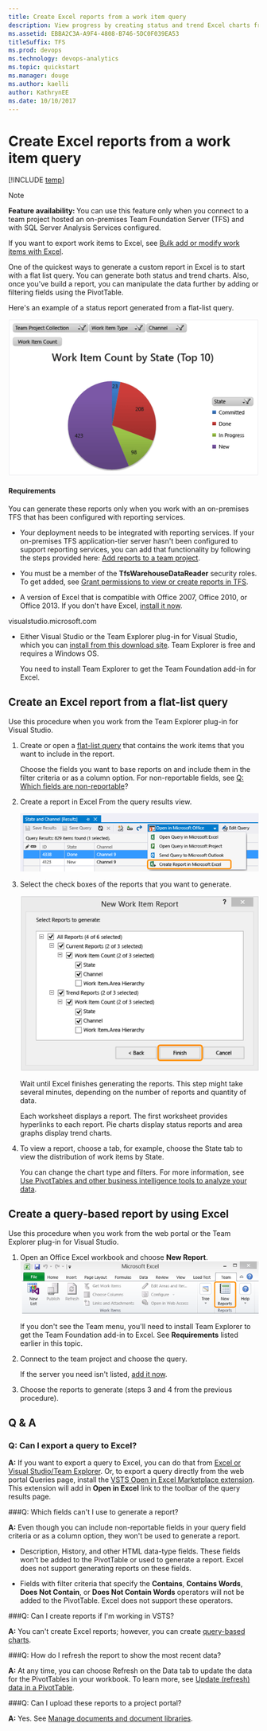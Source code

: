 ```yaml
---
title: Create Excel reports from a work item query  
description: View progress by creating status and trend Excel charts from a flat list query when connecting to a team project on Team Foundation Server    
ms.assetid: EBBA2C3A-A9F4-4808-B746-5DC0F039EA53  
titleSuffix: TFS
ms.prod: devops
ms.technology: devops-analytics
ms.topic: quickstart
ms.manager: douge
ms.author: kaelli
author: KathrynEE
ms.date: 10/10/2017
---
```


# Create Excel reports from a work item query  

[!INCLUDE [temp](../_shared/tfs-sharepoint-version.md)]

>[!NOTE]  
><b>Feature availability: </b>You can use this feature only when you connect to a team project hosted an on-premises Team Foundation Server (TFS) and with SQL Server Analysis Services configured. 
> 
>If you want to export work items to Excel, see [Bulk add or modify work items with Excel](../../work/backlogs/office/bulk-add-modify-work-items-excel.md).

One of the quickest ways to generate a custom report in Excel is to start with a flat list query. You can generate both status and trend charts. Also, once you've build a report, you can manipulate the data further by adding or filtering fields using the PivotTable.  

Here's an example of a status report generated from a flat-list query.  

![Excel State pie chart report](_img/IC733832.png)   


#### Requirements 
You can generate these reports only when you work with an on-premises TFS that has been configured with reporting services. 

* Your deployment needs to be integrated with reporting services. If your on-premises TFS application-tier server hasn't been configured to support reporting services, you can add that functionality by following the steps provided here: [Add reports to a team project](../admin/add-reports-to-a-team-project.md). 


* You must be a member of the **TfsWarehouseDataReader** security roles. To get added, see [Grant permissions to view or create reports in TFS](../admin/grant-permissions-to-reports.md).

* A version of Excel that is compatible with Office 2007, Office 2010, or Office 2013. If you don't have Excel, [install it now](http://office.microsoft.com/excel/). 

visualstudio.microsoft.com
* Either Visual Studio or the Team Explorer plug-in for Visual Studio, which you can [install from this download site](https://visualstudio.microsoft.com/downloads/download-visual-studio-vs). Team Explorer is free and requires a Windows OS.

   You need to install Team Explorer to get the Team Foundation add-in for Excel. 

## Create an Excel report from a flat-list query
 
Use this procedure when you work from the Team Explorer plug-in for Visual Studio. 

1. Create or open a [flat-list query](../../work/track/using-queries.md#flat-list-query) that contains the work items that you want to include in the report.

   Choose the fields you want to base reports on and include them in the filter criteria or as a column option. For non-reportable fields, see [Q: Which fields are non-reportable](#which_fields_are_non_reportable)?

2. Create a report in Excel From the query results view.

   ![Create Report in Microsoft Excel](_img/IC730317.png)

3. Select the check boxes of the reports that you want to generate.

   ![Expanded nodes, New Work Item Report dialog box](_img/IC730318.png)

   Wait until Excel finishes generating the reports. This step might take several minutes, depending on the number of reports and quantity of data.

   Each worksheet displays a report. The first worksheet provides hyperlinks to each report. Pie charts display status reports and area graphs display trend charts. 

4. To view a report, choose a tab, for example, choose the State tab to view the distribution of work items by State. 

   You can change the chart type and filters. For more information, see [Use PivotTables and other business intelligence tools to analyze your data](http://office.microsoft.com/excel-help/use-pivottables-and-other-business-intelligence-tools-to-analyze-your-data-HA104042322.aspx?CTT=1). 

## Create a query-based report by using Excel

Use this procedure when you work from the web portal or the Team Explorer plug-in for Visual Studio. 

1. Open an Office Excel workbook and choose **New Report**.  
   ![New Report (Team menu selection)](_img/IC733833.png)  

   If you don't see the Team menu, you'll need to install Team Explorer to get the Team Foundation add-in to Excel. See **Requirements** listed earlier in this topic.   

2. Connect to the team project and choose the query.   

   If the server you need isn't listed, [add it now](../../organizations/projects/connect-to-projects.md).  

3. Choose the reports to generate (steps 3 and 4 from the previous procedure).  

## Q & A
<!-- BEGINSECTION class="md-qanda" -->



### Q: Can I export a query to Excel? 

**A:** If you want to export a query to Excel, you can do that from [Excel or Visual Studio/Team Explorer](../../work/backlogs/office/bulk-add-modify-work-items-excel.md). Or, to export a query directly from the web portal Queries page, install the [VSTS Open in Excel Marketplace extension](https://marketplace.visualstudio.com/items?itemName=blueprint.vsts-open-work-items-in-excel). This extension will add in **Open in Excel** link to the toolbar of the query results page.


<a id="which_fields_are_non_reportable"></a>
###Q: Which fields can't I use to generate a report?
 
   **A:** Even though you can include non-reportable fields in your query field criteria or as a column option, they won't be used to generate a report. 

   * Description, History, and other HTML data-type fields. These fields won't be added to the PivotTable or used to generate a report. Excel does not support generating reports on these fields.

   * Fields with filter criteria that specify the **Contains**, **Contains Words**, **Does Not Contain**, or **Does Not Contain Words** operators will not be added to the PivotTable. Excel does not support these operators.

###Q: Can I create reports if I'm working in VSTS?
 
   **A:** You can't create Excel reports; however, you can create [query-based charts](../charts.md). 

###Q: How do I refresh the report to show the most recent data?

   **A:** At any time, you can choose Refresh on the Data tab to update the data for the PivotTables in your workbook. To learn more, see [Update (refresh) data in a PivotTable](http://office.microsoft.com/excel-help/update-refresh-data-in-a-pivottable-HA102840043.aspx?CTT=1).

###Q: Can I upload these reports to a project portal?

   **A:** Yes. See [Manage documents and document libraries](../sharepoint-dashboards/manage-documents-and-document-libraries.md).

<!-- ENDSECTION -->

